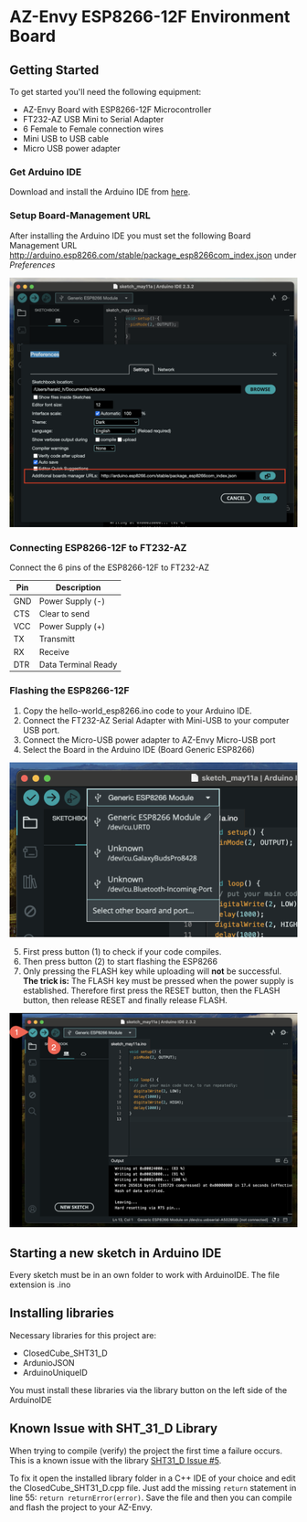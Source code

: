 # AZ-Envy ESP8266-12F Environment Board

## Getting Started

To get started you'll need the following equipment:
- AZ-Envy Board with ESP8266-12F Microcontroller
- FT232-AZ USB Mini to Serial Adapter
- 6 Female to Female connection wires
- Mini USB to USB cable 
- Micro USB power adapter

### Get Arduino IDE

Download and install the Arduino IDE from [here](https://www.arduino.cc/en/software).

### Setup Board-Management URL

After installing the Arduino IDE you must set the following Board 
Management URL http://arduino.esp8266.com/stable/package_esp8266com_index.json under *Preferences*

![Preferences](images/Arduino-Preferences.png)

### Connecting ESP8266-12F to FT232-AZ

Connect the 6 pins of the ESP8266-12F to FT232-AZ

| Pin | Description |
|-----|-------------|
| GND | Power Supply (-) |
| CTS | Clear to send |
| VCC | Power Supply (+) |
| TX | Transmitt |
| RX | Receive |
| DTR | Data Terminal Ready |

### Flashing the ESP8266-12F

1. Copy the hello-world_esp8266.ino code to your Arduino IDE. 
2. Connect the FT232-AZ Serial Adapter with Mini-USB to your computer USB port.
3. Connect the Micro-USB power adapter to AZ-Envy Micro-USB port
4. Select the Board in the Arduino IDE (Board Generic ESP8266)

![Board select](images/ArduinoIDESelect.png)

5. First press button (1) to check if your code compiles.
6. Then press button (2) to start flashing the ESP8266
7. Only pressing the FLASH key while uploading will **not** be successful. **The trick is:** The FLASH key must be pressed when the power supply is established. Therefore first press the RESET button, then the FLASH button, then release RESET and finally release FLASH.

![Compile and start flashing](images/Arduino-IDE.png)

## Starting a new sketch in Arduino IDE

Every sketch must be in an own folder to work with ArduinoIDE. The file extension is .ino

## Installing libraries

Necessary libraries for this project are:

- ClosedCube_SHT31_D
- ArdunioJSON
- ArduinoUniqueID

You must install these libraries via the library button on the left side of the ArduinoIDE

## Known Issue with SHT_31_D Library

When trying to compile (verify) the project the first time a failure occurs. 
This is a known issue with the library [SHT31_D Issue #5](https://github.com/closedcube/ClosedCube_SHT31D_Arduino/issues/5).

To fix it open the installed library folder in a C++ IDE of your choice and edit the
ClosedCube_SHT31_D.cpp file. Just add the missing `return` statement in line 55:
`return returnError(error)`. Save the file and then you can compile and flash the project
to your AZ-Envy.


